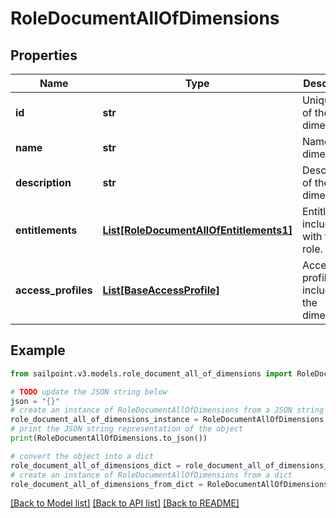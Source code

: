 # RoleDocumentAllOfDimensions


## Properties

Name | Type | Description | Notes
------------ | ------------- | ------------- | -------------
**id** | **str** | Unique ID of the dimension. | [optional] 
**name** | **str** | Name of the dimension. | [optional] 
**description** | **str** | Description of the dimension. | [optional] 
**entitlements** | [**List[RoleDocumentAllOfEntitlements1]**](RoleDocumentAllOfEntitlements1.md) | Entitlements included with the role. | [optional] 
**access_profiles** | [**List[BaseAccessProfile]**](BaseAccessProfile.md) | Access profiles included in the dimension. | [optional] 

## Example

```python
from sailpoint.v3.models.role_document_all_of_dimensions import RoleDocumentAllOfDimensions

# TODO update the JSON string below
json = "{}"
# create an instance of RoleDocumentAllOfDimensions from a JSON string
role_document_all_of_dimensions_instance = RoleDocumentAllOfDimensions.from_json(json)
# print the JSON string representation of the object
print(RoleDocumentAllOfDimensions.to_json())

# convert the object into a dict
role_document_all_of_dimensions_dict = role_document_all_of_dimensions_instance.to_dict()
# create an instance of RoleDocumentAllOfDimensions from a dict
role_document_all_of_dimensions_from_dict = RoleDocumentAllOfDimensions.from_dict(role_document_all_of_dimensions_dict)
```
[[Back to Model list]](../README.md#documentation-for-models) [[Back to API list]](../README.md#documentation-for-api-endpoints) [[Back to README]](../README.md)


